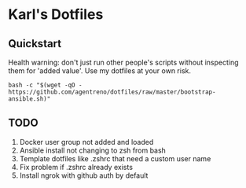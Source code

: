 # Karl's Dotfiles

## Quickstart

Health warning: don't just run other people's scripts without inspecting them 
for 'added value'. Use my dotfiles at your own risk.

`bash -c "$(wget -qO - https://github.com/agentreno/dotfiles/raw/master/bootstrap-ansible.sh)"`

## TODO
1. Docker user group not added and loaded
2. Ansible install not changing to zsh from bash
3. Template dotfiles like .zshrc that need a custom user name
4. Fix problem if .zshrc already exists
5. Install ngrok with github auth by default
